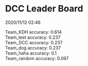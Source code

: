 # DCC Leader Board
2020/11/12 02:46

Team_KDH accuracy: 0.614  
Team_test accuracy: 0.237  
Team_DCC accuracy: 0.237  
Team_dog accuracy: 0.237  
Team_haha accuracy: 0.1  
Team_random accuracy: 0.097  
